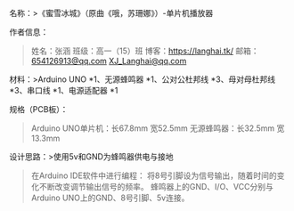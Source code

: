名称：>《蜜雪冰城》（原曲《哦，苏珊娜》）-单片机播放器

作者信息：
>姓名：张涵
>班级：高一（15）班
>博客：https://langhai.tk/
>邮箱：654126913@qq.com
>XJ_Langhai@qq.com

材料：>Arduino UNO *1、无源蜂鸣器 *1、公对公杜邦线 *3、母对母杜邦线 *3、串口线 *1、电源适配器 *1

规格（PCB板）：
>Arduino UNO单片机：长67.8mm 宽52.5mm
>无源蜂鸣器：长32.5mm 宽13.3mm

设计思路：>使用5v和GND为蜂鸣器供电与接地
>在Arduino IDE软件中进行编程：
>将8号引脚设为信号输出，随着时间的变化不断改变调节输出信号的频率。
>蜂鸣器上的GND、I/O、VCC分别与Arduino UNO上的GND、8号引脚、5v连接。

